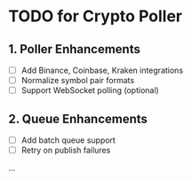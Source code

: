 # TODO for Crypto Poller

## 1. Poller Enhancements

- [ ] Add Binance, Coinbase, Kraken integrations
- [ ] Normalize symbol pair formats
- [ ] Support WebSocket polling (optional)

## 2. Queue Enhancements

- [ ] Add batch queue support
- [ ] Retry on publish failures

...
